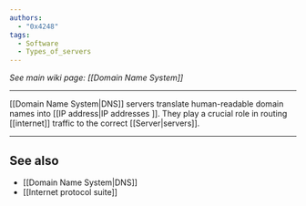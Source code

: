 ```yaml
---
authors: 
  - "0x4248"
tags:
  - Software
  - Types_of_servers
---
```

*See main wiki page: [[Domain Name System]]*
___
[[Domain Name System|DNS]] servers translate human-readable domain names into [[IP address|IP addresses ]]. They play a crucial role in routing [[internet]] traffic to the correct [[Server|servers]].

___
## See also
- [[Domain Name System|DNS]]
- [[Internet protocol suite]]